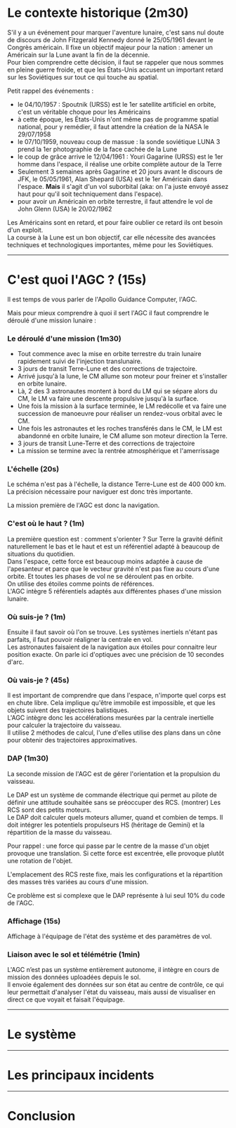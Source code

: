 # Le contexte historique (2m30)

S'il y a un événement pour marquer l'aventure lunaire, c'est sans nul doute de discours de John Fitzgerald Kennedy donné le 25/05/1961 devant le Congrès américain. Il fixe un objectif majeur pour la nation : amener un Américain sur la Lune avant la fin de la décennie.  
Pour bien comprendre cette décision, il faut se rappeler que nous sommes en pleine guerre froide, et que les États-Unis accusent un important retard sur les Soviétiques sur tout ce qui touche au spatial.

Petit rappel des événements : 
- le 04/10/1957 : Spoutnik (URSS) est le 1er satellite artificiel en orbite, c'est un véritable choque pour les Américains
- à cette époque, les États-Unis n'ont même pas de programme spatial national, pour y remédier, il faut attendre la création de la NASA le 29/07/1958 
- le 07/10/1959, nouveau coup de massue : la sonde soviétique LUNA 3 prend la 1er photographie de la face cachée de la Lune
- le coup de grâce arrive le 12/04/1961 : Youri Gagarine (URSS) est le 1er homme dans l'espace, il réalise une orbite complète autour de la Terre
- Seulement 3 semaines après Gagarine et 20 jours avant le discours de JFK, le 05/05/1961, Alan Shepard (USA) est le 1er Américain dans l'espace. **Mais** il s'agit d'un vol suborbital (aka: on l'a juste envoyé assez haut pour qu'il soit techniquement dans l'espace).
- pour avoir un Américain en orbite terrestre, il faut attendre le vol de John Glenn (USA) le 20/02/1962 

Les Américains sont en retard, et pour faire oublier ce retard ils ont besoin d'un exploit.  
La course à la Lune est un bon objectif, car elle nécessite des avancées techniques et technologiques importantes, même pour les Soviétiques. 


---

# C'est quoi l'AGC ? (15s)
Il est temps de vous parler de l'Apollo Guidance Computer, l'AGC.  

Mais pour mieux comprendre à quoi il sert l'AGC il faut comprendre le déroulé d'une mission lunaire : 

### Le déroulé d'une mission (1m30)

- Tout commence avec la mise en orbite terrestre du train lunaire rapidement suivi de l'injection translunaire.  
- 3 jours de transit Terre-Lune et des corrections de trajectoire.
- Arrivé jusqu'à la lune, le CM allume son moteur pour freiner et s'installer en orbite lunaire.
- Là, 2 des 3 astronautes montent à bord du LM qui se sépare alors du CM, le LM va faire une descente propulsive jusqu'à la surface.
- Une fois la mission à la surface terminée, le LM redécolle et va faire une succession de manoeuvre pour réaliser un rendez-vous orbital avec le CM.
- Une fois les astronautes et les roches transférés dans le CM, le LM est abandonné en orbite lunaire, le CM allume son moteur direction la Terre.
- 3 jours de transit Lune-Terre et des corrections de trajectoire
- La mission se termine avec la rentrée atmosphérique et l'amerrissage

### L'échelle (20s)

Le schéma n'est pas à l'échelle, la distance Terre-Lune est de 400 000 km. La précision nécessaire pour naviguer est donc très importante.  

La mission première de l'AGC est donc la navigation.  

### C'est où le haut ? (1m)

La première question est : comment s'orienter ? Sur Terre la gravité définit naturellement le bas et le haut et est un référentiel adapté à beaucoup de situations du quotidien.  
Dans l'espace, cette force est beaucoup moins adaptée à cause de l'apesanteur et parce que le vecteur gravité n'est pas fixe au cours d'une orbite. Et toutes les phases de vol ne se déroulent pas en orbite.  
On utilise des étoiles comme points de références.  
L'AGC intègre 5 référentiels adaptés aux différentes phases d'une mission lunaire.

### Où suis-je ? (1m)

Ensuite il faut savoir où l'on se trouve. Les systèmes inertiels n'étant pas parfaits, il faut pouvoir réaligner la centrale en vol.  
Les astronautes faisaient de la navigation aux étoiles pour connaitre leur position exacte. On parle ici d'optiques avec une précision de 10 secondes d'arc.  

### Où vais-je ? (45s)

Il est important de comprendre que dans l'espace, n'importe quel corps est en chute libre. Cela implique qu'être immobile est impossible, et que les objets suivent des trajectoires balistiques.  
L'AGC intègre donc les accélérations mesurées par la centrale inertielle pour calculer la trajectoire du vaisseau.  
Il utilise 2 méthodes de calcul, l'une d'elles utilise des plans dans un cône pour obtenir des trajectoires approximatives.

### DAP (1m30)

La seconde mission de l'AGC est de gérer l'orientation et la propulsion du vaisseau.

Le DAP est un système de commande électrique qui permet au pilote de définir une attitude souhaitée sans se préoccuper des RCS. (montrer) Les RCS sont des petits moteurs.  
Le DAP doit calculer quels moteurs allumer, quand et combien de temps. Il doit intégrer les potentiels propulseurs HS (héritage de Gemini) et la répartition de la masse du vaisseau.  

Pour rappel : une force qui passe par le centre de la masse d'un objet provoque une translation. Si cette force est excentrée, elle provoque plutôt une rotation de l'objet.

L'emplacement des RCS reste fixe, mais les configurations et la répartition des masses très variées au cours d'une mission.

Ce problème est si complexe que le DAP représente à lui seul 10% du code de l'AGC.

### Affichage (15s)

Affichage à l'équipage de l'état des système et des paramètres de vol.

### Liaison avec le sol et télémétrie (1min)

L'AGC n’est pas un système entièrement autonome, il intègre en cours de mission des données uploadées depuis le sol.  
Il envoie également des données sur son état au centre de contrôle, ce qui leur permettait d'analyser l'état du vaisseau, mais aussi de visualiser en direct ce que voyait et faisait l'équipage. 


---

# Le système


---

# Les principaux incidents


---

# Conclusion